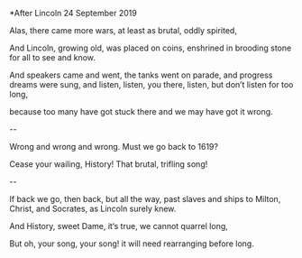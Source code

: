 *After Lincoln
24 September 2019

Alas, there came more wars, 
at least as brutal, 
oddly spirited,

And Lincoln, growing old, 
was placed on coins, 
enshrined in brooding stone 
for all to see and know.

And speakers came 
and went, the tanks 
went on parade, 
and progress dreams 
were sung, and listen, listen, 
you there, listen, 
but don’t listen for too long,

because too many have got stuck there 
and we may have got it wrong.

--

Wrong and wrong and wrong. 
Must we go back to 1619?

Cease your wailing, History! 
That brutal, trifling song!

--

If back we go, then back, 
but all the way, 
past slaves and ships 
to Milton, Christ, and Socrates, 
as Lincoln surely knew.

And History, sweet Dame, 
it‘s true, we cannot quarrel long,

But oh, your song, your song! 
it will need rearranging before long.